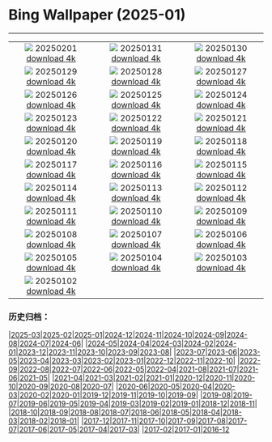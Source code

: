 # Bing Wallpaper (2025-01)
**************
| | | |
| :----: | :----: | :----: |
| ![](https://www.bing.com/th?id=OHR.FestungKonigsteinElbsandsteingebirge_ES-ES5179656968_1920x1080.jpg) 20250201 [download 4k](https://www.bing.com/th?id=OHR.FestungKonigsteinElbsandsteingebirge_ES-ES5179656968_UHD.jpg) | ![](https://www.bing.com/th?id=OHR.TenerifeCarnival2025_ES-ES0044754668_1920x1080.jpg) 20250131 [download 4k](https://www.bing.com/th?id=OHR.TenerifeCarnival2025_ES-ES0044754668_UHD.jpg) | ![](https://www.bing.com/th?id=OHR.OrdesaSpain_ES-ES4787929078_1920x1080.jpg) 20250130 [download 4k](https://www.bing.com/th?id=OHR.OrdesaSpain_ES-ES4787929078_UHD.jpg) |
| ![](https://www.bing.com/th?id=OHR.LunarDragon_ES-ES3892690560_1920x1080.jpg) 20250129 [download 4k](https://www.bing.com/th?id=OHR.LunarDragon_ES-ES3892690560_UHD.jpg) | ![](https://www.bing.com/th?id=OHR.FlyingOwl_ES-ES3769864994_1920x1080.jpg) 20250128 [download 4k](https://www.bing.com/th?id=OHR.FlyingOwl_ES-ES3769864994_UHD.jpg) | ![](https://www.bing.com/th?id=OHR.CanyonSnow_ES-ES3550411981_1920x1080.jpg) 20250127 [download 4k](https://www.bing.com/th?id=OHR.CanyonSnow_ES-ES3550411981_UHD.jpg) |
| ![](https://www.bing.com/th?id=OHR.FrostedBeech_ES-ES3324166189_1920x1080.jpg) 20250126 [download 4k](https://www.bing.com/th?id=OHR.FrostedBeech_ES-ES3324166189_UHD.jpg) | ![](https://www.bing.com/th?id=OHR.PortoSunset_ES-ES3099666552_1920x1080.jpg) 20250125 [download 4k](https://www.bing.com/th?id=OHR.PortoSunset_ES-ES3099666552_UHD.jpg) | ![](https://www.bing.com/th?id=OHR.IcelandGeyser_ES-ES1598539119_1920x1080.jpg) 20250124 [download 4k](https://www.bing.com/th?id=OHR.IcelandGeyser_ES-ES1598539119_UHD.jpg) |
| ![](https://www.bing.com/th?id=OHR.DeerValley_ES-ES7003891910_1920x1080.jpg) 20250123 [download 4k](https://www.bing.com/th?id=OHR.DeerValley_ES-ES7003891910_UHD.jpg) | ![](https://www.bing.com/th?id=OHR.PetraMonastery_ES-ES6740525723_1920x1080.jpg) 20250122 [download 4k](https://www.bing.com/th?id=OHR.PetraMonastery_ES-ES6740525723_UHD.jpg) | ![](https://www.bing.com/th?id=OHR.DutchSquirrel_ES-ES3993162395_1920x1080.jpg) 20250121 [download 4k](https://www.bing.com/th?id=OHR.DutchSquirrel_ES-ES3993162395_UHD.jpg) |
| ![](https://www.bing.com/th?id=OHR.LasCarantonas_ES-ES8729775352_1920x1080.jpg) 20250120 [download 4k](https://www.bing.com/th?id=OHR.LasCarantonas_ES-ES8729775352_UHD.jpg) | ![](https://www.bing.com/th?id=OHR.NeptunesGrotto_ES-ES8086917702_1920x1080.jpg) 20250119 [download 4k](https://www.bing.com/th?id=OHR.NeptunesGrotto_ES-ES8086917702_UHD.jpg) | ![](https://www.bing.com/th?id=OHR.WhiteSandsNP_ES-ES5591219937_1920x1080.jpg) 20250118 [download 4k](https://www.bing.com/th?id=OHR.WhiteSandsNP_ES-ES5591219937_UHD.jpg) |
| ![](https://www.bing.com/th?id=OHR.PelicanPortrait_ES-ES5278780301_1920x1080.jpg) 20250117 [download 4k](https://www.bing.com/th?id=OHR.PelicanPortrait_ES-ES5278780301_UHD.jpg) | ![](https://www.bing.com/th?id=OHR.SanAntonJaen_ES-ES3301530982_1920x1080.jpg) 20250116 [download 4k](https://www.bing.com/th?id=OHR.SanAntonJaen_ES-ES3301530982_UHD.jpg) | ![](https://www.bing.com/th?id=OHR.MuseumCourt_ES-ES2025282183_1920x1080.jpg) 20250115 [download 4k](https://www.bing.com/th?id=OHR.MuseumCourt_ES-ES2025282183_UHD.jpg) |
| ![](https://www.bing.com/th?id=OHR.CadizSpain_ES-ES9539607355_1920x1080.jpg) 20250114 [download 4k](https://www.bing.com/th?id=OHR.CadizSpain_ES-ES9539607355_UHD.jpg) | ![](https://www.bing.com/th?id=OHR.CoastalWales_ES-ES0632862256_1920x1080.jpg) 20250113 [download 4k](https://www.bing.com/th?id=OHR.CoastalWales_ES-ES0632862256_UHD.jpg) | ![](https://www.bing.com/th?id=OHR.CrescentTail_ES-ES9658344168_1920x1080.jpg) 20250112 [download 4k](https://www.bing.com/th?id=OHR.CrescentTail_ES-ES9658344168_UHD.jpg) |
| ![](https://www.bing.com/th?id=OHR.MeknesMorocco_ES-ES8743532455_1920x1080.jpg) 20250111 [download 4k](https://www.bing.com/th?id=OHR.MeknesMorocco_ES-ES8743532455_UHD.jpg) | ![](https://www.bing.com/th?id=OHR.BubbleLake_ES-ES9230701084_1920x1080.jpg) 20250110 [download 4k](https://www.bing.com/th?id=OHR.BubbleLake_ES-ES9230701084_UHD.jpg) | ![](https://www.bing.com/th?id=OHR.RavennaBasilica_ES-ES6729761925_1920x1080.jpg) 20250109 [download 4k](https://www.bing.com/th?id=OHR.RavennaBasilica_ES-ES6729761925_UHD.jpg) |
| ![](https://www.bing.com/th?id=OHR.GreatWallStairs_ES-ES6386971861_1920x1080.jpg) 20250108 [download 4k](https://www.bing.com/th?id=OHR.GreatWallStairs_ES-ES6386971861_UHD.jpg) | ![](https://www.bing.com/th?id=OHR.BouldersNZ_ES-ES6118203530_1920x1080.jpg) 20250107 [download 4k](https://www.bing.com/th?id=OHR.BouldersNZ_ES-ES6118203530_UHD.jpg) | ![](https://www.bing.com/th?id=OHR.NamibiaDunes_ES-ES5811843699_1920x1080.jpg) 20250106 [download 4k](https://www.bing.com/th?id=OHR.NamibiaDunes_ES-ES5811843699_UHD.jpg) |
| ![](https://www.bing.com/th?id=OHR.GeneralWinterNavarre_ES-ES5527142777_1920x1080.jpg) 20250105 [download 4k](https://www.bing.com/th?id=OHR.GeneralWinterNavarre_ES-ES5527142777_UHD.jpg) | ![](https://www.bing.com/th?id=OHR.VietnamFalls_ES-ES5222423755_1920x1080.jpg) 20250104 [download 4k](https://www.bing.com/th?id=OHR.VietnamFalls_ES-ES5222423755_UHD.jpg) | ![](https://www.bing.com/th?id=OHR.TolkienOxford_ES-ES4772799027_1920x1080.jpg) 20250103 [download 4k](https://www.bing.com/th?id=OHR.TolkienOxford_ES-ES4772799027_UHD.jpg) |
| ![](https://www.bing.com/th?id=OHR.ArdezSwitzerland_ES-ES4481408701_1920x1080.jpg) 20250102 [download 4k](https://www.bing.com/th?id=OHR.ArdezSwitzerland_ES-ES4481408701_UHD.jpg) |  |  |

### 历史归档：

|[2025-03](/2025-03/2025-03.md)|[2025-02](/2025-02/2025-02.md)|[2025-01](/2025-01/2025-01.md)|[2024-12](/2024-12/2024-12.md)|[2024-11](/2024-11/2024-11.md)|[2024-10](/2024-10/2024-10.md)|[2024-09](/2024-09/2024-09.md)|[2024-08](/2024-08/2024-08.md)|[2024-07](/2024-07/2024-07.md)|[2024-06](/2024-06/2024-06.md)|
|[2024-05](/2024-05/2024-05.md)|[2024-04](/2024-04/2024-04.md)|[2024-03](/2024-03/2024-03.md)|[2024-02](/2024-02/2024-02.md)|[2024-01](/2024-01/2024-01.md)|[2023-12](/2023-12/2023-12.md)|[2023-11](/2023-11/2023-11.md)|[2023-10](/2023-10/2023-10.md)|[2023-09](/2023-09/2023-09.md)|[2023-08](/2023-08/2023-08.md)|
|[2023-07](/2023-07/2023-07.md)|[2023-06](/2023-06/2023-06.md)|[2023-05](/2023-05/2023-05.md)|[2023-04](/2023-04/2023-04.md)|[2023-03](/2023-03/2023-03.md)|[2023-02](/2023-02/2023-02.md)|[2023-01](/2023-01/2023-01.md)|[2022-12](/2022-12/2022-12.md)|[2022-11](/2022-11/2022-11.md)|[2022-10](/2022-10/2022-10.md)|
|[2022-09](/2022-09/2022-09.md)|[2022-08](/2022-08/2022-08.md)|[2022-07](/2022-07/2022-07.md)|[2022-06](/2022-06/2022-06.md)|[2022-05](/2022-05/2022-05.md)|[2022-04](/2022-04/2022-04.md)|[2021-08](/2021-08/2021-08.md)|[2021-07](/2021-07/2021-07.md)|[2021-06](/2021-06/2021-06.md)|[2021-05](/2021-05/2021-05.md)|
|[2021-04](/2021-04/2021-04.md)|[2021-03](/2021-03/2021-03.md)|[2021-02](/2021-02/2021-02.md)|[2021-01](/2021-01/2021-01.md)|[2020-12](/2020-12/2020-12.md)|[2020-11](/2020-11/2020-11.md)|[2020-10](/2020-10/2020-10.md)|[2020-09](/2020-09/2020-09.md)|[2020-08](/2020-08/2020-08.md)|[2020-07](/2020-07/2020-07.md)|
|[2020-06](/2020-06/2020-06.md)|[2020-05](/2020-05/2020-05.md)|[2020-04](/2020-04/2020-04.md)|[2020-03](/2020-03/2020-03.md)|[2020-02](/2020-02/2020-02.md)|[2020-01](/2020-01/2020-01.md)|[2019-12](/2019-12/2019-12.md)|[2019-11](/2019-11/2019-11.md)|[2019-10](/2019-10/2019-10.md)|[2019-09](/2019-09/2019-09.md)|
|[2019-08](/2019-08/2019-08.md)|[2019-07](/2019-07/2019-07.md)|[2019-06](/2019-06/2019-06.md)|[2019-05](/2019-05/2019-05.md)|[2019-04](/2019-04/2019-04.md)|[2019-03](/2019-03/2019-03.md)|[2019-02](/2019-02/2019-02.md)|[2019-01](/2019-01/2019-01.md)|[2018-12](/2018-12/2018-12.md)|[2018-11](/2018-11/2018-11.md)|
|[2018-10](/2018-10/2018-10.md)|[2018-09](/2018-09/2018-09.md)|[2018-08](/2018-08/2018-08.md)|[2018-07](/2018-07/2018-07.md)|[2018-06](/2018-06/2018-06.md)|[2018-05](/2018-05/2018-05.md)|[2018-04](/2018-04/2018-04.md)|[2018-03](/2018-03/2018-03.md)|[2018-02](/2018-02/2018-02.md)|[2018-01](/2018-01/2018-01.md)|
|[2017-12](/2017-12/2017-12.md)|[2017-11](/2017-11/2017-11.md)|[2017-10](/2017-10/2017-10.md)|[2017-09](/2017-09/2017-09.md)|[2017-08](/2017-08/2017-08.md)|[2017-07](/2017-07/2017-07.md)|[2017-06](/2017-06/2017-06.md)|[2017-05](/2017-05/2017-05.md)|[2017-04](/2017-04/2017-04.md)|[2017-03](/2017-03/2017-03.md)|
|[2017-02](/2017-02/2017-02.md)|[2017-01](/2017-01/2017-01.md)|[2016-12](/2016-12/2016-12.md)